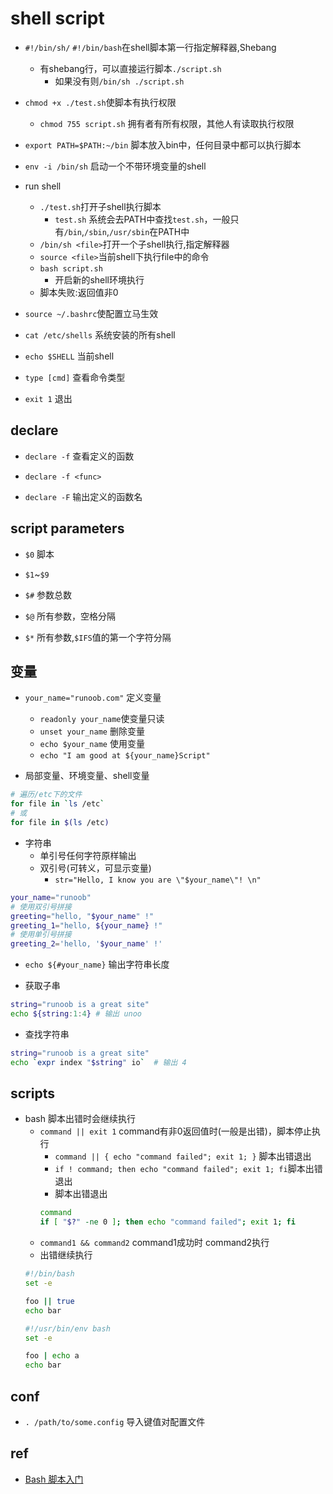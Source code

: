 
# shell script

+ `#!/bin/sh/` `#!/bin/bash`在shell脚本第一行指定解释器,Shebang
    + 有shebang行，可以直接运行脚本`./script.sh`
        + 如果没有则`/bin/sh ./script.sh`

+ `chmod +x ./test.sh`使脚本有执行权限
    + `chmod 755 script.sh` 拥有者有所有权限，其他人有读取执行权限

+ `export PATH=$PATH:~/bin` 脚本放入bin中，任何目录中都可以执行脚本

+ `env -i /bin/sh` 启动一个不带环境变量的shell

+ run shell
    + `./test.sh`打开子shell执行脚本
        - `test.sh` 系统会去PATH中查找`test.sh`，一般只有`/bin`,`/sbin`,`/usr/sbin`在PATH中
    + `/bin/sh <file>`打开一个子shell执行,指定解释器
    + `source <file>`当前shell下执行file中的命令
    + `bash script.sh`
        + 开启新的shell环境执行
    + 脚本失败:返回值非0

+ `source ~/.bashrc`使配置立马生效

+ `cat /etc/shells` 系统安装的所有shell

+ `echo $SHELL` 当前shell

+ `type [cmd]` 查看命令类型

+ `exit 1` 退出

## declare

+ `declare -f` 查看定义的函数

+ `declare -f <func>`

+ `declare -F` 输出定义的函数名


## script parameters

+ `$0` 脚本

+ `$1`~`$9`

+ `$#` 参数总数

+ `$@` 所有参数，空格分隔

+ `$*` 所有参数,`$IFS`值的第一个字符分隔

## 变量
+ `your_name="runoob.com"` 定义变量
    - `readonly your_name`使变量只读
    - `unset your_name` 删除变量
    - `echo $your_name` 使用变量
    - `echo "I am good at ${your_name}Script"`

+ 局部变量、环境变量、shell变量
```sh
# 遍历/etc下的文件
for file in `ls /etc`  
# 或
for file in $(ls /etc)
```
+ 字符串
    - 单引号任何字符原样输出
    - 双引号(可转义，可显示变量)
        + `str="Hello, I know you are \"$your_name\"! \n"`
```sh
your_name="runoob"
# 使用双引号拼接
greeting="hello, "$your_name" !"
greeting_1="hello, ${your_name} !"
# 使用单引号拼接
greeting_2='hello, '$your_name' !'
```

+ `echo ${#your_name}` 输出字符串长度

+ 获取子串
```sh
string="runoob is a great site"
echo ${string:1:4} # 输出 unoo
```

+ 查找字符串
```sh
string="runoob is a great site"
echo `expr index "$string" io`  # 输出 4
```


##  scripts

+ bash 脚本出错时会继续执行
    - `command || exit 1` command有非0返回值时(一般是出错)，脚本停止执行
        + `command || { echo "command failed"; exit 1; }` 脚本出错退出
        + `if ! command; then echo "command failed"; exit 1; fi`脚本出错退出
        + 脚本出错退出
        ```sh
        command
        if [ "$?" -ne 0 ]; then echo "command failed"; exit 1; fi
        ```
    - `command1 && command2` command1成功时 command2执行
    - 出错继续执行
    ```sh
    #!/bin/bash
    set -e

    foo || true
    echo bar

    #!/usr/bin/env bash
    set -e

    foo | echo a
    echo bar
    ```

## conf

+ `. /path/to/some.config` 导入键值对配置文件

## ref

+ [Bash 脚本入门](https://wangdoc.com/bash/script.html)
